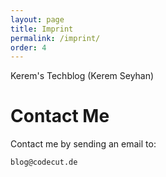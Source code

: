 ```yaml
---
layout: page
title: Imprint
permalink: /imprint/
order: 4
---
```


Kerem's Techblog (Kerem Seyhan)

# Contact Me

Contact me by sending an email to:

    blog@codecut.de
